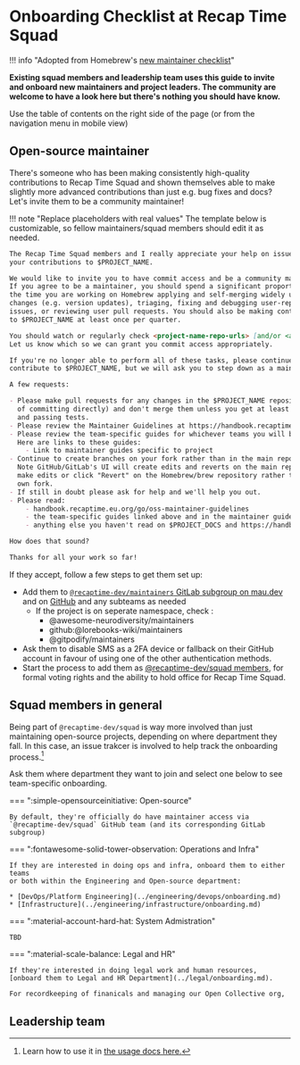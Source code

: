 # Onboarding Checklist at Recap Time Squad

!!! info "Adopted from Homebrew's [new maintainer checklist][docs.brew.sh]"

[docs.brew.sh]: https://docs.brew.sh/New-Maintainer-Checklist

**Existing squad members and leadership team uses this guide to
invite and onboard new maintainers and project leaders. The community
are welcome to have a look here but there's nothing you should have know.**

Use the table of contents on the right side of the page (or from the navigation
menu in mobile view)

## Open-source maintainer

There's someone who has been making consistently high-quality contributions to
Recap Time Squad and shown themselves able to make slightly more advanced
contributions than just e.g. bug fixes and docs? Let's invite them to be a community maintainer!

!!! note "Replace placeholders with real values"
    The template below is customizable, so fellow maintainers/squad members should edit it as needed.

```markdown
The Recap Time Squad members and I really appreciate your help on issues, pull requests and
your contributions to $PROJECT_NAME.

We would like to invite you to have commit access and be a community maintainer.
If you agree to be a maintainer, you should spend a significant proportion of
the time you are working on Homebrew applying and self-merging widely used
changes (e.g. version updates), triaging, fixing and debugging user-reported
issues, or reviewing user pull requests. You should also be making contributions
to $PROJECT_NAME at least once per quarter.

You should watch or regularly check <project-name-repo-urls> [and/or <add more here>].
Let us know which so we can grant you commit access appropriately.

If you're no longer able to perform all of these tasks, please continue to
contribute to $PROJECT_NAME, but we will ask you to step down as a maintainer.

A few requests:

- Please make pull requests for any changes in the $PROJECT_NAME repositories (instead
  of committing directly) and don't merge them unless you get at least one approval
  and passing tests.
- Please review the Maintainer Guidelines at https://handbook.recaptime.eu.org/go/oss-maintainer-guidelines
- Please review the team-specific guides for whichever teams you will be a part of.
  Here are links to these guides:
    - Link to maintainer guides specific to project
- Continue to create branches on your fork rather than in the main repository.
  Note GitHub/GitLab's UI will create edits and reverts on the main repository if you
  make edits or click "Revert" on the Homebrew/brew repository rather than your
  own fork.
- If still in doubt please ask for help and we'll help you out.
- Please read:
    - handbook.recaptime.eu.org/go/oss-maintainer-guidelines
    - the team-specific guides linked above and in the maintainer guidelines
    - anything else you haven't read on $PROJECT_DOCS and https://handbook.recaptime.eu.org

How does that sound?

Thanks for all your work so far!
```

If they accept, follow a few steps to get them set up:

* Add them to [`@recaptime-dev/maintainers` GitLab subgroup on mau.dev](https://mau.dev/recaptime-dev/maintainers/-/group_members) and on [GitHub](https://github.com/orgs/recaptime-dev/teams/maintainers) and any subteams as needed
    * If the project is on seperate namespace, check :
        * @awesome-neurodiversity/maintainers
        * github:@lorebooks-wiki/maintainers
        * @gitpodify/maintainers
* Ask them to disable SMS as a 2FA device or fallback on their GitHub account in favour of using one of the other authentication methods.
* Start the process to add them as [@recaptime-dev/squad members](#squad-member), for formal voting rights and the ability to hold office for Recap Time Squad.

## Squad members in general

Being part of `@recaptime-dev/squad` is way more involved than just maintaining open-source projects,
depending on where department they fall. In this case, an issue trakcer is
involved to help track the onboarding process.[^1]

[^1]: Learn how to use it in [the usage docs here.](./issue-tracker-usage.md)

Ask them where department they want to join and select one below to see team-specific onboarding.

=== ":simple-opensourceinitiative: Open-source"

    By default, they're officially do have maintainer access via `@recaptime-dev/squad` GitHub team (and its corresponding GitLab subgroup)

=== ":fontawesome-solid-tower-observation: Operations and Infra"

    If they are interested in doing ops and infra, onboard them to either teams
    or both within the Engineering and Open-source department:

    * [DevOps/Platform Engineering](../engineering/devops/onboarding.md)
    * [Infrastructure](../engineering/infrastructure/onboarding.md)

=== ":material-account-hard-hat: System Admistration"

    TBD

=== ":material-scale-balance: Legal and HR"

    If they're interested in doing legal work and human resources, [onboard them to Legal and HR Department](../legal/onboarding.md).

    For recordkeeping of finanicals and managing our Open Collective org, 

## Leadership team 
